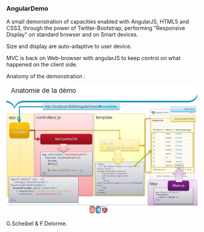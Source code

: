 ### AngularDemo


A small demonstration of capacities enabled with AngularJS, HTML5 and CSS3, through the power of Twitter-Bootstrap, 
performing "Responsive Display" on standard browser and on Smart devices.

Size and display are auto-adaptive to user device.

MVC is back on Web-browser with angularJS to keep control on what happened on the client side.

Anatomy of the demonstration :

![anatomy](/docs/angularjs-html5-anatomy.jpg "Anatomy of the demo app.")


G.Scheibel & F.Delorme.

 